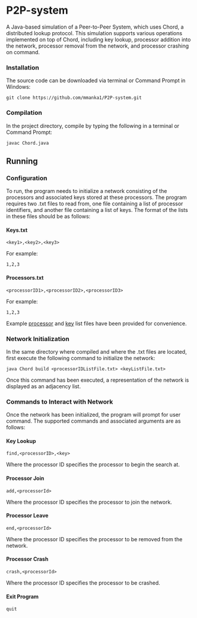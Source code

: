 # P2P-system
A Java-based simulation of a Peer-to-Peer System, which uses Chord, a distributed lookup protocol. This simulation supports various operations implemented on top of Chord, including key lookup, processor addition into the network, processor removal from the network, and processor crashing on command.

### Installation

The source code can be downloaded via terminal or Command Prompt in Windows:
    
    git clone https://github.com/mmanka1/P2P-system.git
    

### Compilation

In the project directory, compile by typing the following in a terminal or Command Prompt:

    javac Chord.java
    
   
## Running 

### Configuration

To run, the program needs to initialize a network consisting of the processors and associated keys stored at these processors. The program requires two .txt files to read from, one file containing a list of processor identifiers, and another file containing a list of keys. The format of the lists in these files should be as follows:

#### Keys.txt

    <key1>,<key2>,<key3>
    
For example:

    1,2,3
    
#### Processors.txt

    <processorID1>,<processorID2>,<processorID3>
    
For example:

    1,2,3
    
Example [processor](https://github.com/mmanka1/P2P-system/blob/master/ProcessorList.txt) and [key](https://github.com/mmanka1/P2P-system/blob/master/KeyList.txt) list files have been provided for convenience.
    
    
### Network Initialization
In the same directory where compiled and where the .txt files are located, first execute the following command to initialize the network:

    java Chord build <processorIDListFile.txt> <keyListFile.txt>

Once this command has been executed, a representation of the network is displayed as an adjacency list.
    
### Commands to Interact with Network
Once the network has been initialized, the program will prompt for user command. The supported commands and associated arguments are as follows:

#### Key Lookup

    find,<processorID>,<key>
    
Where the processor ID specifies the processor to begin the search at.

#### Processor Join

    add,<processorId>
    
Where the processor ID specifies the processor to join the network.

#### Processor Leave

    end,<processorId>
    
Where the processor ID specifies the processor to be removed from the network.

#### Processor Crash

    crash,<processorId>
    
Where the processor ID specifies the processor to be crashed.

#### Exit Program
   
    quit

